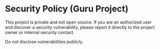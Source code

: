 # Security Policy (Guru Project)

This project is private and not open source. If you are an authorized user and discover a security vulnerability, please report it directly to the project owner or internal security contact.

Do not disclose vulnerabilities publicly. 